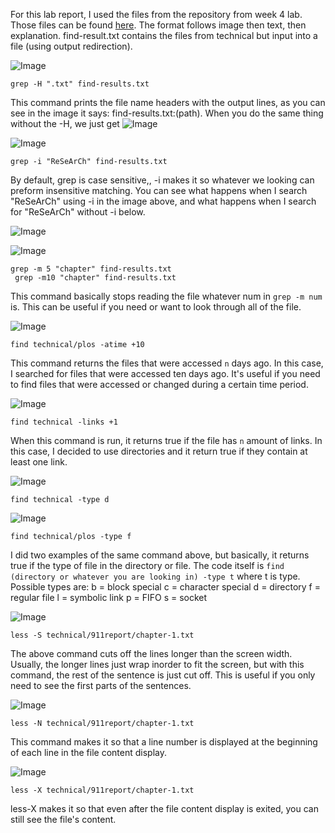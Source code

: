 For this lab report, I used the files from the repository from week 4 lab. Those files can be found [here](https://github.com/ucsd-cse15l-f22/docsearch/). The format follows image then text, then explanation. find-result.txt contains the files from technical but input into a file (using output redirection).   

![Image](grep-H.png)

```
grep -H ".txt" find-results.txt
```
This command prints the file name headers with the output lines, as you can see in the image it says: find-results.txt:(path). When you do the same thing without the -H, we just get ![Image](grep-reg.png)



![Image](grep-i.png)

```
grep -i "ReSeArCh" find-results.txt
```
By default, grep is case sensitive,, -i makes it so whatever we looking can preform insensitive matching. You can see what happens when I search "ReSeArCh" using -i in the image above, and what happens when I search for "ReSeArCh" without -i below. 

![Image](grep-i-reg.png)


![Image](grep-m-num.png)

```
grep -m 5 "chapter" find-results.txt
 grep -m10 "chapter" find-results.txt 
```
This command basically stops reading the file whatever num in `grep -m num` is. This can be useful if you need or want to look through all of the file.  


![Image](find-atime.png)

```
find technical/plos -atime +10
```
This command returns the files that were accessed `n` days ago. In this case, I searched for files that were accessed ten days ago. It's useful if you need to find files that were accessed or changed during a certain time period. 


![Image](find-links.png)

```
find technical -links +1
```
When this command is run, it returns true if the file has `n` amount of links. In this case, I decided to use directories and it return true if they contain at least one link.  


![Image](find-type-d.png)


```
find technical -type d
```

![Image](find-type-f.png)

```
find technical/plos -type f
```
I did two examples of the same command above, but basically, it returns true if the type of file in the directory or file. The code itself is `find (directory or whatever you are looking in) -type t` where t is type. Possible types are:
b = block special
c = character special 
d = directory 
f = regular file
l = symbolic link
p = FIFO
s = socket 



![Image](less-S.png)


```
less -S technical/911report/chapter-1.txt
```
The above command cuts off the lines longer than the screen width. Usually, the longer lines just wrap inorder to fit the screen, but with this command, the rest of the sentence is just cut off. This is useful if you only need to see the first parts of the sentences. 


![Image](less-N.png)

```
less -N technical/911report/chapter-1.txt
```
This command makes it so that a line number is displayed at the beginning of each line in the file content display. 


![Image](less-X.png)

```
less -X technical/911report/chapter-1.txt
```

less-X makes it so that even after the file content display is exited, you can still see the file's content. 